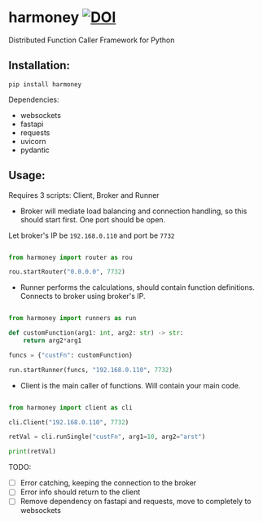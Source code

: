 # harmoney [![DOI](https://zenodo.org/badge/942561957.svg)](https://doi.org/10.5281/zenodo.14965939)

Distributed Function Caller Framework for Python

## Installation:

`pip install harmoney`

Dependencies:
- websockets
- fastapi
- requests
- uvicorn
- pydantic

## Usage:

Requires 3 scripts: Client, Broker and Runner

- Broker will mediate load balancing and connection handling, so this should start first. One port should be open.

Let broker's IP be `192.168.0.110` and port be `7732`
```python

from harmoney import router as rou

rou.startRouter("0.0.0.0", 7732)
```

- Runner performs the calculations, should contain function definitions. Connects to broker using broker's IP.

```python

from harmoney import runners as run

def customFunction(arg1: int, arg2: str) -> str:
    return arg2*arg1

funcs = {"custFn": customFunction}

run.startRunner(funcs, "192.168.0.110", 7732)
```

- Client is the main caller of functions. Will contain your main code.

```python

from harmoney import client as cli

cli.Client("192.168.0.110", 7732)

retVal = cli.runSingle("custFn", arg1=10, arg2="arst")

print(retVal)

```


TODO:
- [ ] Error catching, keeping the connection to the broker
- [ ] Error info should return to the client
- [ ] Remove dependency on fastapi and requests, move to completely to websockets
